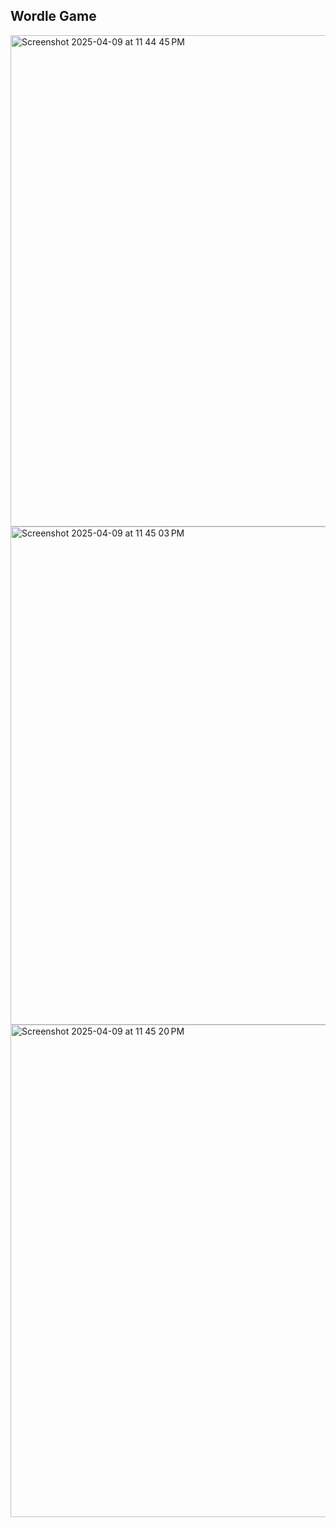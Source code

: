 ## Wordle Game
<img width="786" alt="Screenshot 2025-04-09 at 11 44 45 PM" src="https://github.com/user-attachments/assets/8bed9b29-de39-4f32-8dda-207c69ac4621" />
<img width="797" alt="Screenshot 2025-04-09 at 11 45 03 PM" src="https://github.com/user-attachments/assets/d9c9372d-fe60-4f85-9be8-b41ee7b30550" />
<img width="788" alt="Screenshot 2025-04-09 at 11 45 20 PM" src="https://github.com/user-attachments/assets/f19adf87-c2bd-4824-8086-021176b0d2d3" />
